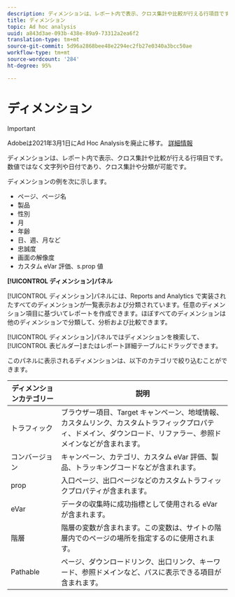 ```yaml
---
description: ディメンションは、レポート内で表示、クロス集計や比較が行える行項目です。数値ではなく文字列や日付であり、クロス集計や分類が可能です。
title: ディメンション
topic: Ad hoc analysis
uuid: a843d3ae-093b-438e-89a9-73312a2ea6f2
translation-type: tm+mt
source-git-commit: 5d96a2868bee48e2294ec2fb27e0340a3bcc50ae
workflow-type: tm+mt
source-wordcount: '284'
ht-degree: 95%

---
```



# ディメンション

>[!IMPORTANT]
>
>Adobeは2021年3月1日にAd Hoc Analysisを廃止に移す。 [詳細情報](https://adobe.ly/discoverworkspace)

ディメンションは、レポート内で表示、クロス集計や比較が行える行項目です。数値ではなく文字列や日付であり、クロス集計や分類が可能です。

ディメンションの例を次に示します。

* ページ、ページ名
* 製品
* 性別
* 月
* 年齢
* 日、週、月など
* 忠誠度
* 画面の解像度
* カスタム eVar 評価、s.prop 値

**[!UICONTROL ディメンション]パネル**

[!UICONTROL ディメンション]パネルには、Reports and Analytics で実装されたすべてのディメンションが一覧表示および分類されています。任意のディメンション項目に基づいてレポートを作成できます。ほぼすべてのディメンションは他のディメンションで分類して、分析および比較できます。

[!UICONTROL ディメンション]パネルではディメンションを検索して、[!UICONTROL 表ビルダー]またはレポート詳細テーブルにドラッグできます。

このパネルに表示されるディメンションは、以下のカテゴリで絞り込むことができます。

| ディメンションカテゴリー | 説明 |
|--- |--- |
| トラフィック | ブラウザー項目、Target キャンペーン、地域情報、カスタムリンク、カスタムトラフィックプロパティ、ドメイン、ダウンロード、リファラー、参照ドメインなどが含まれます。 |
| コンバージョン | キャンペーン、カテゴリ、カスタム eVar 評価、製品、トラッキングコードなどが含まれます。 |
| prop | 入口ページ、出口ページなどのカスタムトラフィックプロパティが含まれます。 |
| eVar | データの収集時に成功指標として使用される eVar が含まれます。 |
| 階層 | 階層の変数が含まれます。この変数は、サイトの階層内でのページの場所を指定するのに使用されます。 |
| Pathable | ページ、ダウンロードリンク、出口リンク、キーワード、参照ドメインなど、パスに表示できる項目が含まれます。 |
